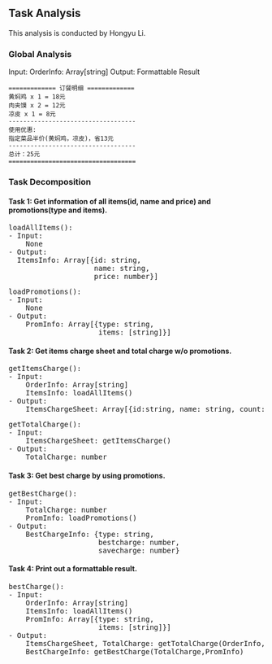 ## Task Analysis
This analysis is conducted by Hongyu Li.

### Global Analysis
Input:
  OrderInfo: Array[string]
Output:
  Formattable Result
  ```
  ============= 订餐明细 =============
  黄焖鸡 x 1 = 18元
  肉夹馍 x 2 = 12元
  凉皮 x 1 = 8元
  -----------------------------------
  使用优惠:
  指定菜品半价(黄焖鸡，凉皮)，省13元
  -----------------------------------
  总计：25元
  ===================================
  ```

### Task Decomposition
#### Task 1: Get information of all items(id, name and price) and promotions(type and items).
<pre>
loadAllItems():
- Input:  
    None
- Output:  
  ItemsInfo: Array[{id: string,  
                    name: string,  
                    price: number}]
</pre>


<pre>
loadPromotions():
- Input:  
    None
- Output:  
    PromInfo: Array[{type: string,  
                     items: [string]}]
</pre>

#### Task 2: Get items charge sheet and total charge w/o promotions.
<pre>
getItemsCharge():
- Input:
    OrderInfo: Array[string]
    ItemsInfo: loadAllItems()
- Output:  
    ItemsChargeSheet: Array[{id:string, name: string, count: number, itemprice:number}]  
</pre>

<pre>
getTotalCharge():
- Input:
    ItemsChargeSheet: getItemsCharge()
- Output:  
    TotalCharge: number
</pre>

#### Task 3: Get best charge by using promotions.
<pre>
getBestCharge():
- Input:  
    TotalCharge: number  
    PromInfo: loadPromotions()
- Output:  
    BestChargeInfo: {type: string,  
                     bestcharge: number,  
                     savecharge: number}
</pre>


#### Task 4: Print out a formattable result.
<pre>
bestCharge():
- Input:  
    OrderInfo: Array[string]  
    ItemsInfo: loadAllItems()  
    PromInfo: Array[{type: string,  
                     items: [string]}]
- Output:  
    ItemsChargeSheet, TotalCharge: getTotalCharge(OrderInfo, ItemsInfo)  
    BestChargeInfo: getBestCharge(TotalCharge,PromInfo)
</pre>
